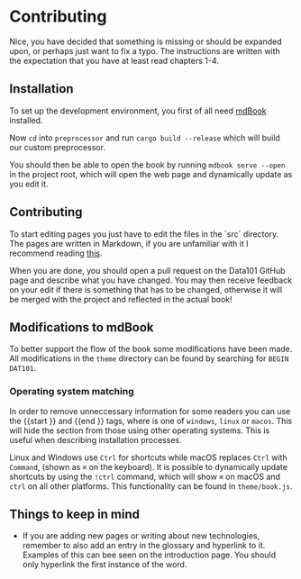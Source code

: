 # Contributing

Nice, you have decided that something is missing or should be expanded upon, or perhaps just want to fix a typo. The instructions are written with the expectation that you have at least read chapters 1-4.

## Installation

To set up the development environment, you first of all need [mdBook](https://rust-lang.github.io/mdBook/guide/installation.html) installed.

Now `cd` into `preprocessor` and run `cargo build --release` which will build our custom preprocessor.

You should then be able to open the book by running `mdbook serve --open` in the project root, which will open the web page and dynamically update as you edit it.

## Contributing

To start editing pages you just have to edit the files in the ´src´ directory. The pages are written in Markdown, if you are unfamiliar with it I recommend reading [this](https://rust-lang.github.io/mdBook/format/markdown.html).

When you are done, you should open a pull request on the Data101 GitHub page and describe what you have changed. You may then receive feedback on your edit if there is something that has to be changed, otherwise it will be merged with the project and reflected in the actual book!

## Modifications to mdBook

To better support the flow of the book some modifications have been made. All modifications in the `theme` directory can be found by searching for `BEGIN DAT101`.

### Operating system matching

In order to remove unneccessary information for some readers you can use the {{start <os>}} and {{end <os>}} tags, where <os> is one of `windows`, `linux` or `macos`. This will hide the section from those using other operating systems. This is useful when describing installation processes.

Linux and Windows use `Ctrl` for shortcuts while macOS replaces `Ctrl` with `Command`, (shown as `⌘` on the keyboard). It is possible to dynamically update shortcuts by using the `!ctrl` command, which will show `⌘` on macOS and `ctrl` on all other platforms. This functionality can be found in `theme/book.js`.

## Things to keep in mind

- If you are adding new pages or writing about new technologies, remember to also add an entry in the glossary and hyperlink to it. Examples of this can bee seen on the introduction page. You should only hyperlink the first instance of the word.
